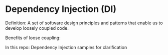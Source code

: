 # Dependency Injection (DI)

Definition:
A set of software design principles and patterns that enable us to develop loosely coupled code.

Benefits of loose coupling: 

In this repo:
Dependency Injection samples for clarification
